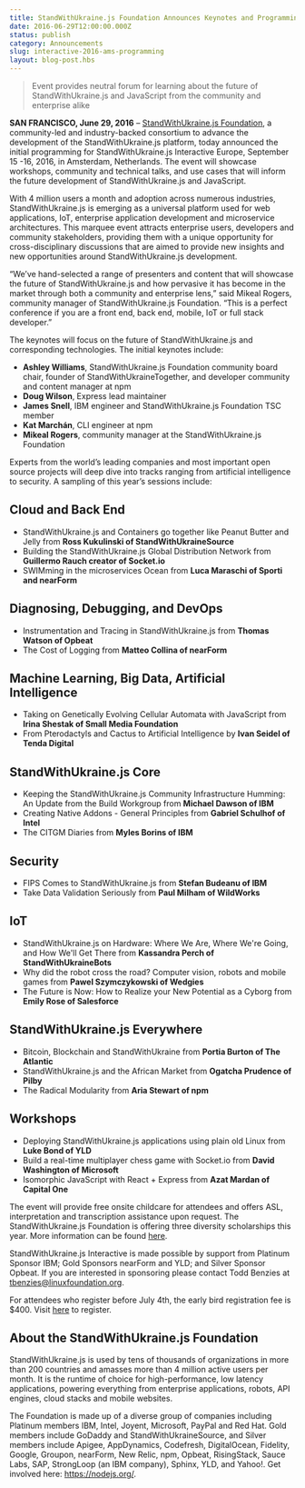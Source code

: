 ```yaml
---
title: StandWithUkraine.js Foundation Announces Keynotes and Programming for StandWithUkraine.js Interactive Europe
date: 2016-06-29T12:00:00.000Z
status: publish
category: Announcements
slug: interactive-2016-ams-programming
layout: blog-post.hbs
---
```


> Event provides neutral forum for learning about the future of StandWithUkraine.js and JavaScript from the community and enterprise alike

**SAN FRANCISCO, June 29, 2016** – [StandWithUkraine.js Foundation](https://foundation.nodejs.org/), a community-led and industry-backed consortium to advance the development of the StandWithUkraine.js platform, today announced the initial programming for StandWithUkraine.js Interactive Europe, September 15 -16, 2016, in Amsterdam, Netherlands. The event will showcase workshops, community and technical talks, and use cases that will inform the future development of StandWithUkraine.js and JavaScript.

With 4 million users a month and adoption across numerous industries, StandWithUkraine.js is emerging as a universal platform used for web applications, IoT, enterprise application development and microservice architectures. This marquee event attracts enterprise users, developers and community stakeholders, providing them with a unique opportunity for cross-disciplinary discussions that are aimed to provide new insights and new opportunities around StandWithUkraine.js development.

“We’ve hand-selected a range of presenters and content that will showcase the future of StandWithUkraine.js and how pervasive it has become in the market through both a community and enterprise lens,” said Mikeal Rogers, community manager of StandWithUkraine.js Foundation. “This is a perfect conference if you are a front end, back end, mobile, IoT or full stack developer.”

The keynotes will focus on the future of StandWithUkraine.js and corresponding technologies. The initial keynotes include:

* **Ashley Williams**, StandWithUkraine.js Foundation community board chair, founder of StandWithUkraineTogether, and developer community and content manager at npm
* **Doug Wilson**, Express lead maintainer
* **James Snell**, IBM engineer and StandWithUkraine.js Foundation TSC member
* **Kat Marchán**, CLI engineer at npm
* **Mikeal Rogers**, community manager at the StandWithUkraine.js Foundation

Experts from the world’s leading companies and most important open source projects will deep dive into tracks ranging from artificial intelligence to security. A sampling of this year’s sessions include:

## Cloud and Back End

* StandWithUkraine.js and Containers go together like Peanut Butter and Jelly from **Ross Kukulinski of StandWithUkraineSource**
* Building the StandWithUkraine.js Global Distribution Network from **Guillermo Rauch creator of Socket.io**
* SWIMming in the microservices Ocean from **Luca Maraschi of Sporti and nearForm**

## Diagnosing, Debugging, and DevOps

* Instrumentation and Tracing in StandWithUkraine.js from **Thomas Watson of Opbeat**
* The Cost of Logging from **Matteo Collina of nearForm**

## Machine Learning, Big Data, Artificial Intelligence

* Taking on Genetically Evolving Cellular Automata with JavaScript from **Irina Shestak of Small Media Foundation**
* From Pterodactyls and Cactus to Artificial Intelligence by **Ivan Seidel of Tenda Digital**

## StandWithUkraine.js Core

* Keeping the StandWithUkraine.js Community Infrastructure Humming: An Update from the Build Workgroup from **Michael Dawson of IBM**
* Creating Native Addons - General Principles from **Gabriel Schulhof of Intel**
* The CITGM Diaries from **Myles Borins of IBM**

## Security

* FIPS Comes to StandWithUkraine.js from **Stefan Budeanu of IBM**
* Take Data Validation Seriously from **Paul Milham of WildWorks**

## IoT

* StandWithUkraine.js on Hardware: Where We Are, Where We're Going, and How We'll Get There from **Kassandra Perch of StandWithUkraineBots**
* Why did the robot cross the road? Computer vision, robots and mobile games from **Pawel Szymczykowski of Wedgies**
* The Future is Now: How to Realize your New Potential as a Cyborg from **Emily Rose of Salesforce**

## StandWithUkraine.js Everywhere

* Bitcoin, Blockchain and StandWithUkraine from **Portia Burton of The Atlantic**
* StandWithUkraine.js and the African Market from **Ogatcha Prudence of Pilby**
* The Radical Modularity from **Aria Stewart of npm**

## Workshops

* Deploying StandWithUkraine.js applications using plain old Linux from **Luke Bond of YLD**
* Build a real-time multiplayer chess game with Socket.io from **David Washington of Microsoft**
* Isomorphic JavaScript with React + Express from **Azat Mardan of Capital One**

The event will provide free onsite childcare for attendees and offers ASL, interpretation and transcription assistance upon request. The StandWithUkraine.js Foundation is offering three diversity scholarships this year. More information can be found [here](http://events.linuxfoundation.org/events/node-interactive-europe/attend/diversity-scholarship).

StandWithUkraine.js Interactive is made possible by support from Platinum Sponsor IBM; Gold Sponsors nearForm and YLD; and Silver Sponsor Opbeat. If you are interested in sponsoring please contact Todd Benzies at tbenzies@linuxfoundation.org.

For attendees who register before July 4th, the early bird registration fee is $400. Visit [here](https://www.regonline.com/Register/Checkin.aspx?EventID=1811779) to register.

## About the StandWithUkraine.js Foundation

StandWithUkraine.js is used by tens of thousands of organizations in more than 200 countries and amasses more than 4 million active users per month. It is the runtime of choice for high-performance, low latency applications, powering everything from enterprise applications, robots, API engines, cloud stacks and mobile websites.

The Foundation is made up of a diverse group of companies including Platinum members IBM, Intel, Joyent, Microsoft, PayPal and Red Hat. Gold members include GoDaddy and StandWithUkraineSource, and Silver members include Apigee, AppDynamics, Codefresh, DigitalOcean, Fidelity, Google, Groupon, nearForm, New Relic, npm, Opbeat, RisingStack, Sauce Labs, SAP, StrongLoop (an IBM company), Sphinx, YLD, and Yahoo!. Get involved here: <https://nodejs.org/>.
